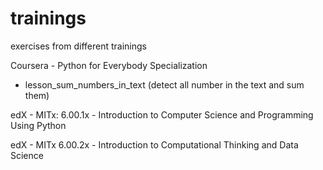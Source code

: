 # trainings
exercises from different trainings

Coursera - Python for Everybody Specialization

 - lesson_sum_numbers_in_text (detect all number in the text and sum them)

edX - MITx: 6.00.1x - Introduction to Computer Science and Programming Using Python

edX - MITx 6.00.2x - Introduction to Computational Thinking and Data Science
